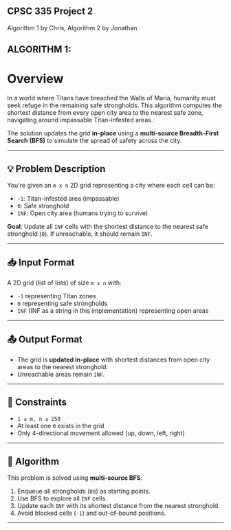 ## CPSC 335 Project 2

Algorithm 1 by Chris, Algorithm 2 by Jonathan

## ALGORITHM 1: 
# Overview

In a world where Titans have breached the Walls of Maria, humanity must seek refuge in the remaining safe strongholds. This algorithm computes the shortest distance from every open city area to the nearest safe zone, navigating around impassable Titan-infested areas.

The solution updates the grid **in-place** using a **multi-source Breadth-First Search (BFS)** to simulate the spread of safety across the city.

---

## 💡 Problem Description

You're given an `m x n` 2D grid representing a city where each cell can be:

- `-1`: Titan-infested area (impassable)
- `0`: Safe stronghold
- `INF`: Open city area (humans trying to survive)

**Goal**: Update all `INF` cells with the shortest distance to the nearest safe stronghold (`0`). If unreachable, it should remain `INF`.

---

## 📥 Input Format

A 2D grid (list of lists) of size `m x n` with:

- `-1` representing Titan zones  
- `0` representing safe strongholds  
- `INF` (INF as a string in this implementation) representing open areas  

---

## 📤 Output Format

- The grid is **updated in-place** with shortest distances from open city areas to the nearest stronghold.
- Unreachable areas remain `INF`.

---

## 📌 Constraints

- `1 ≤ m, n ≤ 250`
- At least one `0` exists in the grid
- Only 4-directional movement allowed (up, down, left, right)

---

## 🧠 Algorithm

This problem is solved using **multi-source BFS**:

1. Enqueue all strongholds (`0`s) as starting points.
2. Use BFS to explore all `INF` cells.
3. Update each `INF` with its shortest distance from the nearest stronghold.
4. Avoid blocked cells (`-1`) and out-of-bound positions.

---